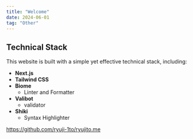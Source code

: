 ```yaml
---
title: "Welcome"
date: 2024-06-01
tag: "Other"
---
```


## Technical Stack

This website is built with a simple yet effective technical stack, including:

- **Next.js**
- **Tailwind CSS**
- **Biome**
  - Linter and Formatter
- **Valibot**
  - validator
- **Shiki**
  - Syntax Highlighter

https://github.com/ryuji-1to/ryujito.me
